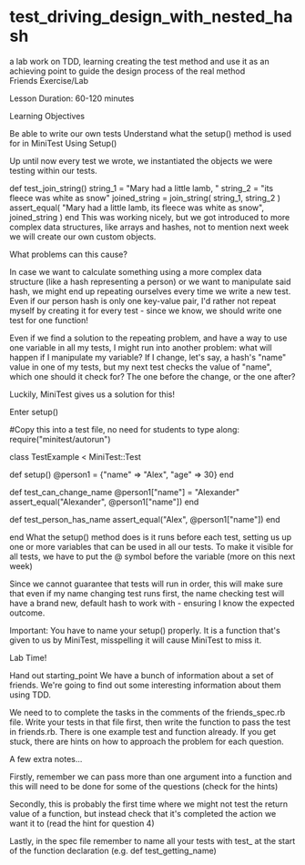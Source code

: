 # test_driving_design_with_nested_hash
a lab work on TDD, learning creating the test method and use it as an achieving point to guide the design process of the real method  
Friends Exercise/Lab

Lesson Duration: 60-120 minutes

Learning Objectives

Be able to write our own tests
Understand what the setup() method is used for in MiniTest
Using Setup()

Up until now every test we wrote, we instantiated the objects we were testing within our tests.

def test_join_string()
  string_1 = "Mary had a little lamb, "
  string_2 = "its fleece was white as snow"
  joined_string = join_string( string_1, string_2 )
  assert_equal( "Mary had a little lamb, its fleece was white as snow", joined_string )
end
This was working nicely, but we got introduced to more complex data structures, like arrays and hashes, not to mention next week we will create our own custom objects.

What problems can this cause?

In case we want to calculate something using a more complex data structure (like a hash representing a person) or we want to manipulate said hash, we might end up repeating ourselves every time we write a new test. Even if our person hash is only one key-value pair, I'd rather not repeat myself by creating it for every test - since we know, we should write one test for one function!

Even if we find a solution to the repeating problem, and have a way to use one variable in all my tests, I might run into another problem: what will happen if I manipulate my variable? If I change, let's say, a hash's "name" value in one of my tests, but my next test checks the value of "name", which one should it check for? The one before the change, or the one after?

Luckily, MiniTest gives us a solution for this!

Enter setup()

#Copy this into a test file, no need for students to type along:
require("minitest/autorun")

class TestExample < MiniTest::Test

  def setup()
    @person1 = {"name" => "Alex", "age" => 30}
  end

  def test_can_change_name
    @person1["name"] = "Alexander"
    assert_equal("Alexander", @person1["name"])
  end

  def test_person_has_name
    assert_equal("Alex", @person1["name"])
  end

end
What the setup() method does is it runs before each test, setting us up one or more variables that can be used in all our tests. To make it visible for all tests, we have to put the @ symbol before the variable (more on this next week)

Since we cannot guarantee that tests will run in order, this will make sure that even if my name changing test runs first, the name checking test will have a brand new, default hash to work with - ensuring I know the expected outcome.

Important: You have to name your setup() properly. It is a function that's given to us by MiniTest, misspelling it will cause MiniTest to miss it.

Lab Time!

Hand out starting_point
We have a bunch of information about a set of friends. We're going to find out some interesting information about them using TDD.

We need to to complete the tasks in the comments of the friends_spec.rb file. Write your tests in that file first, then write the function to pass the test in friends.rb. There is one example test and function already. If you get stuck, there are hints on how to approach the problem for each question.

A few extra notes...

Firstly, remember we can pass more than one argument into a function and this will need to be done for some of the questions (check for the hints)

Secondly, this is probably the first time where we might not test the return value of a function, but instead check that it's completed the action we want it to (read the hint for question 4)

Lastly, in the spec file remember to name all your tests with test_ at the start of the function declaration (e.g. def test_getting_name)
